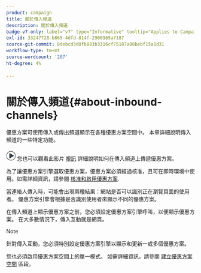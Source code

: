 ```yaml
---
product: campaign
title: 關於傳入頻道
description: 關於傳入頻道
badge-v7-only: label="v7" type="Informative" tooltip="Applies to Campaign Classic v7 only"
exl-id: 33247728-b865-4dfd-814f-2900965a7187
source-git-commit: 8debcd3d8fb883b3316cf75187a86bebf15a1d31
workflow-type: tm+mt
source-wordcount: '207'
ht-degree: 4%

---
```


# 關於傳入頻道{#about-inbound-channels}



優惠方案可使用傳入或傳出頻道顯示在各種優惠方案空間中。 本章詳細說明傳入頻道的一些特定功能。

![](assets/do-not-localize/how-to-video.png) 您也可以觀看此影片 [視訊](https://helpx.adobe.com/campaign/classic/how-to/deliver-an-offer-on-inbound-channel-in-acv6.html) 詳細說明如何在傳入頻道上傳遞優惠方案。

為了讓優惠方案引擎選取優惠方案，優惠方案必須經過核准，且可在即時環境中使用。如需詳細資訊，請參閱 [核准和啟用優惠方案](../../interaction/using/approving-and-activating-an-offer.md).

當連絡人傳入時，可能會出現兩種結果：網站是否可以識別正在瀏覽頁面的使用者。 優惠方案引擎會根據是否識別使用者來顯示不同的優惠方案。

在傳入頻道上顯示優惠方案之前，您必須設定優惠方案引擎呼叫，以便顯示優惠方案。 在大多數情況下，傳入互動就是網頁。

>[!NOTE]
>
>針對傳入互動，您必須特別設定優惠方案引擎以顯示和更新一或多個優惠方案。
>
>您也必須啟用優惠方案空間上的單一模式。 如需詳細資訊，請參閱 [建立優惠方案空間](../../interaction/using/creating-offer-spaces.md) 區段。
